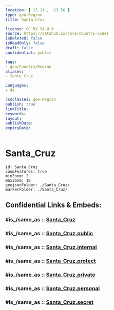```yaml
---
location: [ 15.11 , -23.56 ] 
type: geo-Region
title: Santa_Cruz

license: CC BY-SA 4.0
source: https://datahub.io/core/country-codes
isDeleted: false
isReadOnly: false
draft: false
confidential: public

tags:
- geo/Country/Region
aliases:
- Santa_Cruz

Languages:
- de

cssclasses: geo-Region
publish: true
linkTitle: 
keywords: 
layout: 
publishDate: 
expiryDate: 
---
```


# Santa_Cruz

```leaflet
id: Santa_Cruz
zoomFeatures: true 
minZoom: 2 
maxZoom: 18
geojsonFolder: ./Santa_Cruz/
markerFolder: ./Santa_Cruz/
```


## Confidential Links & Embeds: 

### #is_/same_as :: [Santa_Cruz](/_Standards/Earth/Continent/Africa/Africa~West/Cape_Verde/municipalities~Cape_Verde/Santa_Cruz.md) 

### #is_/same_as :: [Santa_Cruz.public](/_public/Earth/Continent/Africa/Africa~West/Cape_Verde/municipalities~Cape_Verde/Santa_Cruz.public.md) 

### #is_/same_as :: [Santa_Cruz.internal](/_internal/Earth/Continent/Africa/Africa~West/Cape_Verde/municipalities~Cape_Verde/Santa_Cruz.internal.md) 

### #is_/same_as :: [Santa_Cruz.protect](/_protect/Earth/Continent/Africa/Africa~West/Cape_Verde/municipalities~Cape_Verde/Santa_Cruz.protect.md) 

### #is_/same_as :: [Santa_Cruz.private](/_private/Earth/Continent/Africa/Africa~West/Cape_Verde/municipalities~Cape_Verde/Santa_Cruz.private.md) 

### #is_/same_as :: [Santa_Cruz.personal](/_personal/Earth/Continent/Africa/Africa~West/Cape_Verde/municipalities~Cape_Verde/Santa_Cruz.personal.md) 

### #is_/same_as :: [Santa_Cruz.secret](/_secret/Earth/Continent/Africa/Africa~West/Cape_Verde/municipalities~Cape_Verde/Santa_Cruz.secret.md)


